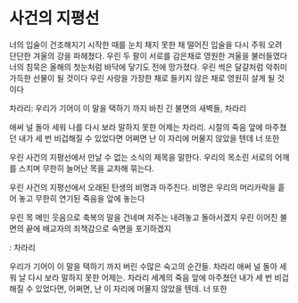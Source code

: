 # 사건의 지평선

너의 입술이 건조해지기 시작한 때를 눈치 채지 못한 채 떨어진 입술을 다시 주워 오려 단단한 겨울의 강을 파헤쳤다. 우린 두 팔이 서로를 감은채로 영원한 겨울을 불러들였다 너의 침묵은 올해의 첫눈처럼 바닥에 닿기도 전에 망가졌다. 우린 썩은 달걀처럼 악취미 가득한 선물이 될 것이다 우린 사랑을 가장한 채로 들키지 않은 채로 영원히 살게 될 것이다

차라리: 우리가 기어이 이 말을 택하기 까지 바친 긴 불면의 새벽들, 차라리

애써 널 돌아 세워 나를 다시 보라 말하지 못한 어제는 차라리. 시절의 죽음 앞에 마주쳤던 내가 세 번 비겁해질 수 있었다면 어쩌면 난 이 자리에 머물지 않았을 텐데 너 또한

우린 사건의 지평선에서 만날 수 없는 소식의 제목을 말한다. 우리의 목소린 서로의 어깨를 스치며 무한히 늘어난 목을 교차해 묶는다.

우린 사건의 지평선에서 오래된 탄생의 비명과 마주친다. 비명은 우리의 머리카락을 흩어 놓고 무한히 연기된 죽음을 앞에 놓는다

우린 목 메인 웃음으로 축복의 말을 건네며 저주는 내려놓고 돌아서겠지 우린 이어진 불면의 끝에 배교자의 죄책감으로 숙면을 포기하겠지

\: 차라리

우리가 기어이 이 말을 택하기 까지 버린 수많은 숙고의 순간들. 차라리 애써 널 돌아 세워 날 다시 보라 말하지 못한 어제는. 차라리 세계의 죽음 앞에 마주쳤던 내가 세 번 비겁해질 수 있었다면, 어쩌면, 난 이 자리에 머물지 않았을 텐데. 너 또한
